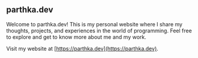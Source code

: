 ## parthka.dev

Welcome to parthka.dev! This is my personal website where I share my thoughts, projects, and experiences in the world of programming. Feel free to explore and get to know more about me and my work.

Visit my website at [https://parthka.dev](https://parthka.dev).

